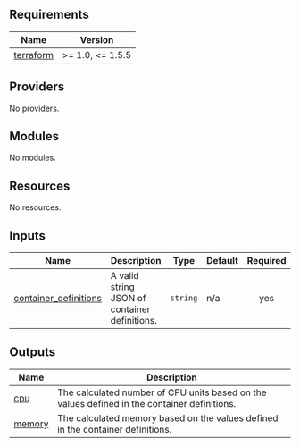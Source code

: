 <!-- BEGIN_TF_DOCS -->
## Requirements

| Name | Version |
|------|---------|
| <a name="requirement_terraform"></a> [terraform](#requirement\_terraform) | >= 1.0, <= 1.5.5 |

## Providers

No providers.

## Modules

No modules.

## Resources

No resources.

## Inputs

| Name | Description | Type | Default | Required |
|------|-------------|------|---------|:--------:|
| <a name="input_container_definitions"></a> [container\_definitions](#input\_container\_definitions) | A valid string JSON of container definitions. | `string` | n/a | yes |

## Outputs

| Name | Description |
|------|-------------|
| <a name="output_cpu"></a> [cpu](#output\_cpu) | The calculated number of CPU units based on the values defined in the container definitions. |
| <a name="output_memory"></a> [memory](#output\_memory) | The calculated memory based on the values defined in the container definitions. |
<!-- END_TF_DOCS -->